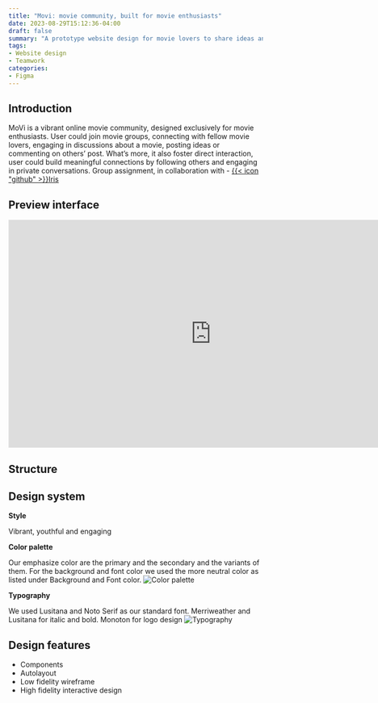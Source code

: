 ```yaml
---
title: "Movi: movie community, built for movie enthusiasts"
date: 2023-08-29T15:12:36-04:00
draft: false
summary: "A prototype website design for movie lovers to share ideas and connect with others"
tags:
- Website design
- Teamwork
categories:
- Figma
---
```

## Introduction
MoVi is a vibrant online movie community, designed exclusively for movie 
enthusiasts. User could join movie groups, connecting with fellow movie 
lovers, engaging in discussions about a movie, posting ideas or 
commenting on others’ post. What’s more, it also foster direct interaction, 
user could build meaningful connections by following others and engaging 
in private conversations.
Group assignment, in collaboration with - <u>{{< icon "github" >}}[Iris](https://github.com/Iriswang0916)</u>

## Preview interface
<iframe style="border: 1px solid rgba(0, 0, 0, 0.1);" width="800" height="450" src="https://www.figma.com/embed?embed_host=share&url=https%3A%2F%2Fwww.figma.com%2Fproto%2FS64a42DXWshjlItChIeXpi%2Fassignment%3Fpage-id%3D272%253A22182%26type%3Ddesign%26node-id%3D272-23419%26viewport%3D718%252C-4979%252C0.53%26t%3Dmo3aCoG1AC2jBYCz-1%26scaling%3Dscale-down-width%26starting-point-node-id%3D272%253A23470%26mode%3Ddesign" allowfullscreen></iframe>


## Structure

## Design system
**Style**

Vibrant, youthful and engaging

**Color palette**

Our emphasize color are the 
primary and the secondary 
and the variants of them.
For the background and font 
color we used the more 
neutral color as listed under 
Background and Font color.
![Color palette](/img/movicolor.jpg)  

**Typography**   

We used Lusitana and Noto 
Serif as our standard font.
Merriweather and Lusitana 
for italic and bold.
Monoton for logo design
![Typography](/img/movifont.jpg)  
## Design features
- Components
- Autolayout
- Low fidelity wireframe
- High fidelity interactive design